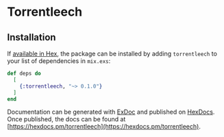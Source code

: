 # Torrentleech

## Installation

If [available in Hex](https://hex.pm/docs/publish), the package can be installed
by adding `torrentleech` to your list of dependencies in `mix.exs`:

```elixir
def deps do
  [
    {:torrentleech, "~> 0.1.0"}
  ]
end
```

Documentation can be generated with [ExDoc](https://github.com/elixir-lang/ex_doc)
and published on [HexDocs](https://hexdocs.pm). Once published, the docs can
be found at [https://hexdocs.pm/torrentleech](https://hexdocs.pm/torrentleech).
